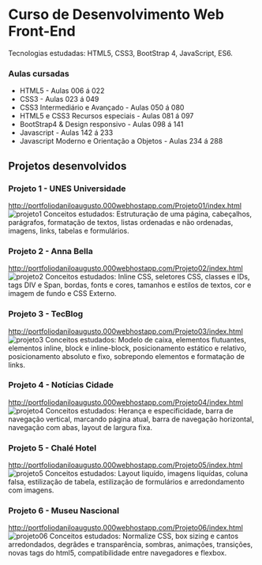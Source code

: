 # Curso de Desenvolvimento Web Front-End
Tecnologias estudadas: HTML5, CSS3, BootStrap 4, JavaScript, ES6.

### Aulas cursadas
* HTML5 - Aulas 006 á 022
* CSS3 - Aulas 023 á 049
* CSS3 Intermediário e Avançado - Aulas 050 á 080
* HTML5 e CSS3 Recursos especiais - Aulas 081 á 097
* BootStrap4 & Design responsivo - Aulas 098 á 141
* Javascript - Aulas 142 á 233
* Javascript Moderno e Orientação a Objetos - Aulas 234 á 288

## Projetos desenvolvidos
### Projeto 1 - UNES Universidade
http://portfoliodaniloaugusto.000webhostapp.com/Projeto01/index.html
![projeto1](https://user-images.githubusercontent.com/34426848/65252267-09dbdc80-dacf-11e9-89c5-026100c66e00.png)
Conceitos estudados: Estruturação de uma página, cabeçalhos, parágrafos, formatação de textos, listas ordenadas e não ordenadas, imagens, links, tabelas e formulários.

### Projeto 2 - Anna Bella
http://portfoliodaniloaugusto.000webhostapp.com/Projeto02/index.html
![projeto2](https://user-images.githubusercontent.com/34426848/65253370-e9ad1d00-dad0-11e9-9ad2-a96b38eafdf0.png)
Conceitos estudados: Inline CSS, seletores CSS, classes e IDs, tags DIV e Span, bordas, fonts e cores, tamanhos e estilos de textos, cor e imagem de fundo e CSS Externo.

### Projeto 3 - TecBlog
http://portfoliodaniloaugusto.000webhostapp.com/Projeto03/index.html
![projeto3](https://user-images.githubusercontent.com/34426848/65254591-eb77e000-dad2-11e9-8d4f-196f0a886b21.png)
Conceitos estudados: Modelo de caixa, elementos flutuantes, elementos inline, block e inline-block, posicionamento estático e relativo, posicionamento absoluto e fixo, sobrepondo elementos e formatação de links.

### Projeto 4 - Notícias Cidade
http://portfoliodaniloaugusto.000webhostapp.com/Projeto04/index.html
![projeto4](https://user-images.githubusercontent.com/34426848/65255221-e6676080-dad3-11e9-801e-a75743b0ca3d.png)
Conceitos estudados: Herança e especificidade, barra de navegação vertical, marcando página atual, barra de navegação horizontal, navegação com abas, layout de largura fixa.

### Projeto 5 - Chalé Hotel
http://portfoliodaniloaugusto.000webhostapp.com/Projeto05/index.html
![projeto5](https://user-images.githubusercontent.com/34426848/65366837-b4ebb380-dbff-11e9-8af7-256c5e73f8f2.png)
Conceitos estudados: Layout liquído, imagens liquídas, coluna falsa, estilização de tabela, estilização de formulários e arredondamento com imagens.

### Projeto 6 - Museu Nascional
http://portfoliodaniloaugusto.000webhostapp.com/Projeto06/index.html
![projeto06](https://user-images.githubusercontent.com/34426848/66399458-03e26880-e9b6-11e9-80af-ec676e0cb50a.png)
Conceitos estudados: Normalize CSS, box sizing e cantos arredondados, degrâdes e transparência, sombras, animações, transições, novas tags do html5, compatibilidade entre navegadores e flexbox.
